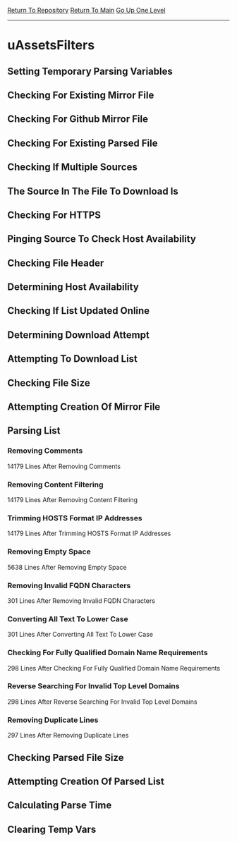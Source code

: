[Return To Repository](https://github.com/deathbybandaid/piholeparser/)
[Return To Main](https://github.com/deathbybandaid/piholeparser/blob/master/RecentRunLogs/Mainlog.md)
[Go Up One Level](https://github.com/deathbybandaid/piholeparser/blob/master/RecentRunLogs/TopLevelScripts/30-Processing-External-Blacklists.md)
____________________________________
# uAssetsFilters
## Setting Temporary Parsing Variables
## Checking For Existing Mirror File
## Checking For Github Mirror File
## Checking For Existing Parsed File
## Checking If Multiple Sources
## The Source In The File To Download Is
## Checking For HTTPS
## Pinging Source To Check Host Availability
## Checking File Header
## Determining Host Availability
## Checking If List Updated Online
## Determining Download Attempt
## Attempting To Download List
## Checking File Size
## Attempting Creation Of Mirror File
## Parsing List
### Removing Comments
14179 Lines After Removing Comments
### Removing Content Filtering
14179 Lines After Removing Content Filtering
### Trimming HOSTS Format IP Addresses
14179 Lines After Trimming HOSTS Format IP Addresses
### Removing Empty Space
5638 Lines After Removing Empty Space
### Removing Invalid FQDN Characters
301 Lines After Removing Invalid FQDN Characters
### Converting All Text To Lower Case
301 Lines After Converting All Text To Lower Case
### Checking For Fully Qualified Domain Name Requirements
298 Lines After Checking For Fully Qualified Domain Name Requirements
### Reverse Searching For Invalid Top Level Domains
298 Lines After Reverse Searching For Invalid Top Level Domains
### Removing Duplicate Lines
297 Lines After Removing Duplicate Lines
## Checking Parsed File Size
## Attempting Creation Of Parsed List
## Calculating Parse Time
## Clearing Temp Vars
